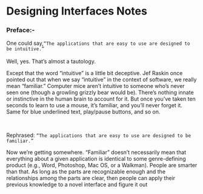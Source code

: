 # Designing Interfaces Notes

### Preface:-
<p>One could say,<code>“The applications that are easy to use are designed to be intuitive.”</code><br> <br>Well, 
yes. That’s almost a tautology.</p>

<p>Except that the word “intuitive” is a little bit deceptive. Jef Raskin once pointed out that 
when we say “intuitive” in the context of software, we really mean “familiar.” Computer 
mice aren’t intuitive to someone who’s never seen one (though a growling grizzly bear 
would be). There’s nothing innate or instinctive in the human brain to account for it. But 
once you’ve taken ten seconds to learn to use a mouse, it’s familiar, and you’ll never forget 
it. Same for blue underlined text, play/pause buttons, and so on.</p>

<br>
<p>Rephrased: <code>“The applications that are easy to use are designed to be familiar.”</code></p>

<p>Now we’re getting somewhere. “Familiar” doesn’t necessarily mean that everything about 
a given application is identical to some genre-defining product (e.g., Word, Photoshop, 
Mac OS, or a Walkman). People are smarter than that. As long as the parts are recognizable enough and the relationships among the parts are clear, then people can apply their 
previous knowledge to a novel interface and figure it out</p>
